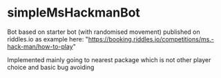# simpleMsHackmanBot

Bot based on starter bot (with randomised movement) published on riddles.io as example here: "https://booking.riddles.io/competitions/ms.-hack-man/how-to-play"

Implemented mainly going to nearest package which is not other player choice and basic bug avoiding 
